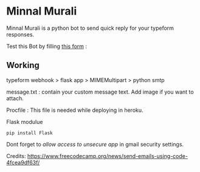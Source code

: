 # Minnal Murali 

Minnal Murali is a python bot to send quick reply for your typeform responses. 

Test this Bot by filling [this form](https://programmerme.typeform.com/to/l12ftsPx) : 

## Working 
typeform webhook > flask app > MIMEMultipart > python smtp 

message.txt : contain your custom message text. Add image if you want to attach. 

Procfile : This file is needed while deploying in heroku. 


Flask modulue 

    pip install Flask



Dont forget to *allow access to unsecure app* in gmail security settings. 


Credits: https://www.freecodecamp.org/news/send-emails-using-code-4fcea9df63f/
